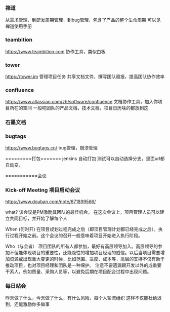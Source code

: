 ### 禅道
从需求管理，到研发周期管理，到bug管理，包含了产品的整个生命周期
可以见禅道使用手册

### teambition
https://www.teambition.com
协作工具，类似白板

### tower 
https://tower.im
管理项目任务 共享文档文件，撰写团队周报，提高团队协作效率

### confluence
https://www.atlassian.com/zh/software/confluence
文档协作工具，加入你项目所在的空间
一般吧团队的产品文档，技术文档，项目日历啥的都放到这


### 石墨文档


### bugtags
https://www.bugtags.cn/
bug管理，崩溃管理


=========打包=======
jenkins 自动打包
测试可以自动选择分支，里面url都自动变，









===========会议

### Kick-off Meeting 项目启动会议
https://www.douban.com/note/671899566/

what?
该会议是PM激励其团队的最佳机会。 在这次会议上，项目管理人员可以建立共同目标，并开始了解每个人

When (何时开)
在项目规划过程完成之后（即项目管理计划都已经完成之后），执行过程开始之前。这个会议的召开一般意味着项目开始进入执行阶段。

Who（与会者）
项目团队的所有人都参加，最好有高层领导加入。高层领导的参加不但能体现项目的重要性，还能隐性的增加项目经理的威信。以后当项目需要增加资源或出现重大变更的时候，比如范围、进度、成本等，高层的支持不仅有助于推动项目，也对项目经理和团队是一种保护。
注意不要遗漏跟开发以外的成重要干系人，例如质量、采购人员等，以避免后期在项目配合过程中出现问题。

### 每日站会
昨天做了什么，今天做了什么，有什么风险，每个人轮流组织
这样不仅能杜绝迟到，还能激励你多做事








